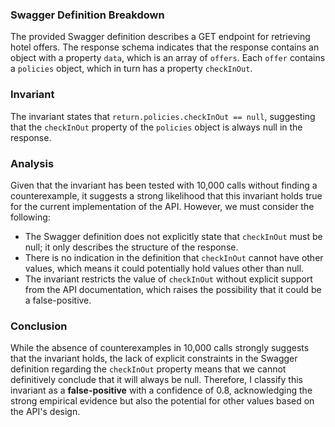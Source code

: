 ### Swagger Definition Breakdown
The provided Swagger definition describes a GET endpoint for retrieving hotel offers. The response schema indicates that the response contains an object with a property `data`, which is an array of `offers`. Each `offer` contains a `policies` object, which in turn has a property `checkInOut`. 

### Invariant
The invariant states that `return.policies.checkInOut == null`, suggesting that the `checkInOut` property of the `policies` object is always null in the response. 

### Analysis
Given that the invariant has been tested with 10,000 calls without finding a counterexample, it suggests a strong likelihood that this invariant holds true for the current implementation of the API. However, we must consider the following:
- The Swagger definition does not explicitly state that `checkInOut` must be null; it only describes the structure of the response. 
- There is no indication in the definition that `checkInOut` cannot have other values, which means it could potentially hold values other than null.
- The invariant restricts the value of `checkInOut` without explicit support from the API documentation, which raises the possibility that it could be a false-positive.

### Conclusion
While the absence of counterexamples in 10,000 calls strongly suggests that the invariant holds, the lack of explicit constraints in the Swagger definition regarding the `checkInOut` property means that we cannot definitively conclude that it will always be null. Therefore, I classify this invariant as a **false-positive** with a confidence of 0.8, acknowledging the strong empirical evidence but also the potential for other values based on the API's design.
